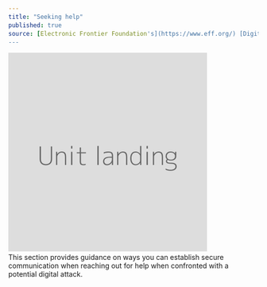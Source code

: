 ```yaml
---
title: "Seeking help"
published: true
source: [Electronic Frontier Foundation's](https://www.eff.org/) [Digital First Aid Kit](https://github.com/RaReNet/DFAK/blob/master/SecureCommunication.md)
---
```

![](unit.png)
<br>
This section provides guidance on ways you can establish secure communication when reaching out for help when confronted with a potential digital attack.

